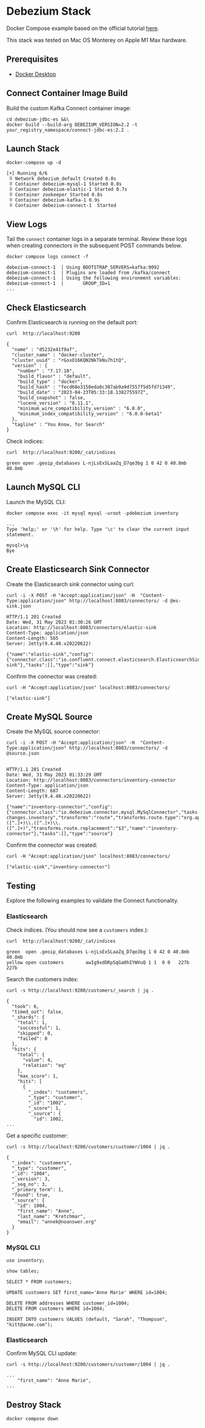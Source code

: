 # Debezium Stack
Docker Compose example based on the official tutorial [here](https://debezium.io/documentation/reference/stable/tutorial.html).

This stack was tested on Mac OS Monterey on Apple M1 Max hardware.

## Prerequisites
- [Docker Desktop](https://www.docker.com/products/docker-desktop/)

## Connect Container Image Build
Build the custom Kafka Connect container image:
```
cd debezium-jdbc-es &&\
docker build --build-arg DEBEZIUM_VERSION=2.2 -t your_registry_namespace/connect-jdbc-es:2.2 .
```

## Launch Stack
```
docker-compose up -d
```
```
[+] Running 6/6
 ⠿ Network debezium_default Created 0.0s
 ⠿ Container debezium-mysql-1 Started 0.8s
 ⠿ Container debezium-elastic-1 Started 0.7s
 ⠿ Container zookeeper Started 0.8s
 ⠿ Container debezium-kafka-1 0.9s
 ⠿ Container debezium-connect-1  Started
 ```

## View Logs
Tail the `connect` container logs in a separate terminal. Review these logs when creating connectors in the subsequent POST commands below.
```
docker compose logs connect -f
```
```
debezium-connect-1  | Using BOOTSTRAP_SERVERS=kafka:9092
debezium-connect-1  | Plugins are loaded from /kafka/connect
debezium-connect-1  | Using the following environment variables:
debezium-connect-1  |       GROUP_ID=1
...
```

## Check Elasticsearch
Confirm Elasticsearch is running on the default port:
```
curl  http://localhost:9200
```
```
{
  "name" : "d5232e41f9af",
  "cluster_name" : "docker-cluster",
  "cluster_uuid" : "rGoxO16KQN2NkTkNu7h1tQ",
  "version" : {
    "number" : "7.17.10",
    "build_flavor" : "default",
    "build_type" : "docker",
    "build_hash" : "fecd68e3150eda0c307ab9a9d7557f5d5fd71349",
    "build_date" : "2023-04-23T05:33:18.138275597Z",
    "build_snapshot" : false,
    "lucene_version" : "8.11.1",
    "minimum_wire_compatibility_version" : "6.8.0",
    "minimum_index_compatibility_version" : "6.0.0-beta1"
  },
  "tagline" : "You Know, for Search"
}
```
Check indices:
```
curl  http://localhost:9200/_cat/indices
```
```
green open .geoip_databases L-njLsExSLaaZq_D7qe3bg 1 0 42 0 40.8mb 40.8mb
```

## Launch MySQL CLI
Launch the MySQL CLI:
```
docker compose exec -it mysql mysql -uroot -pdebezium inventory
```
```
...
Type 'help;' or '\h' for help. Type '\c' to clear the current input statement.

mysql>\q
Bye
```

## Create Elasticsearch Sink Connector
Create the Elasticsearch sink connector using curl:
```
curl -i -X POST -H "Accept:application/json" -H  "Content-Type:application/json" http://localhost:8083/connectors/ -d @es-sink.json
```
```
HTTP/1.1 201 Created
Date: Wed, 31 May 2023 01:30:26 GMT
Location: http://localhost:8083/connectors/elastic-sink
Content-Type: application/json
Content-Length: 565
Server: Jetty(9.4.48.v20220622)

{"name":"elastic-sink","config":{"connector.class":"io.confluent.connect.elasticsearch.ElasticsearchSinkConnector","tasks.max":"1","topics":"customers","connection.url":"http://elastic:9200","transforms":"unwrap,key","transforms.unwrap.type":"io.debezium.transforms.ExtractNewRecordState","transforms.unwrap.drop.tombstones":"false","transforms.key.type":"org.apache.kafka.connect.transforms.ExtractField$Key","transforms.key.field":"id","key.ignore":"false","type.name":"customer","behavior.on.null.values":"delete","name":"elastic-sink"},"tasks":[],"type":"sink"}
```

Confirm the connector was created:
```
curl -H "Accept:application/json" localhost:8083/connectors/
```
```
["elastic-sink"]
```

## Create MySQL Source
Create the MySQL source connector:
```
curl -i -X POST -H "Accept:application/json" -H  "Content-Type:application/json" http://localhost:8083/connectors/ -d @source.json
```
```

HTTP/1.1 201 Created
Date: Wed, 31 May 2023 01:33:29 GMT
Location: http://localhost:8083/connectors/inventory-connector
Content-Type: application/json
Content-Length: 687
Server: Jetty(9.4.48.v20220622)

{"name":"inventory-connector","config":{"connector.class":"io.debezium.connector.mysql.MySqlConnector","tasks.max":"1","topic.prefix":"dbserver1","database.hostname":"mysql","database.port":"3306","database.user":"debezium","database.password":"dbz","database.server.id":"184054","database.include.list":"inventory","schema.history.internal.kafka.bootstrap.servers":"kafka:9092","schema.history.internal.kafka.topic":"schema-changes.inventory","transforms":"route","transforms.route.type":"org.apache.kafka.connect.transforms.RegexRouter","transforms.route.regex":"([^.]+)\\.([^.]+)\\.([^.]+)","transforms.route.replacement":"$3","name":"inventory-connector"},"tasks":[],"type":"source"}
```
Confirm the connector was created:
```
curl -H "Accept:application/json" localhost:8083/connectors/
```
```
["elastic-sink","inventory-connector"]
```


## Testing
Explore the following examples to validate the Connect functionality.


### Elasticsearch
Check indices. (You should now see a `customers` index.):
```
curl  http://localhost:9200/_cat/indices
```
```
green  open .geoip_databases L-njLsExSLaaZq_D7qe3bg 1 0 42 0 40.8mb 40.8mb
yellow open customers        awIg9xdDRpSqGa0hIYWVuQ 1 1  0 0   227b   227b
```

Search the customers index:
```
curl -s http://localhost:9200/customers/_search | jq .
```
```
{
  "took": 6,
  "timed_out": false,
  "_shards": {
    "total": 1,
    "successful": 1,
    "skipped": 0,
    "failed": 0
  },
  "hits": {
    "total": {
      "value": 4,
      "relation": "eq"
    },
    "max_score": 1,
    "hits": [
      {
        "_index": "customers",
        "_type": "customer",
        "_id": "1002",
        "_score": 1,
        "_source": {
          "id": 1002,
...
```
Get a specific customer:
```
curl -s http://localhost:9200/customers/customer/1004 | jq .
```
```
{
  "_index": "customers",
  "_type": "customer",
  "_id": "1004",
  "_version": 3,
  "_seq_no": 3,
  "_primary_term": 1,
  "found": true,
  "_source": {
    "id": 1004,
    "first_name": "Anne",
    "last_name": "Kretchmar",
    "email": "annek@noanswer.org"
  }
}
```

### MySQL CLI
```
use inventory;
```
```
show tables;
```
```
SELECT * FROM customers;
```
```
UPDATE customers SET first_name='Anne Marie' WHERE id=1004;
```
```
DELETE FROM addresses WHERE customer_id=1004;
DELETE FROM customers WHERE id=1004;
```
```
INSERT INTO customers VALUES (default, "Sarah", "Thompson", "kitt@acme.com");
```

### Elasticsearch
Confirm MySQL CLI update:
```
curl -s http://localhost:9200/customers/customer/1004 | jq .
```
```
...
    "first_name": "Anne Marie",
...
```

## Destroy Stack
```
docker compose down
```
